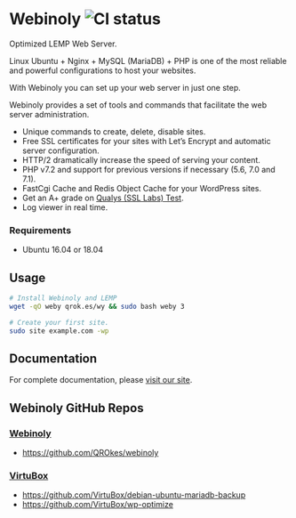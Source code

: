# Webinoly ![CI status](https://img.shields.io/badge/build-passing-brightgreen.svg)

Optimized LEMP Web Server.

Linux Ubuntu + Nginx + MySQL (MariaDB) + PHP is one of the most reliable and powerful configurations to host your websites.

With Webinoly you can set up your web server in just one step.

Webinoly provides a set of tools and commands that facilitate the web server administration.
- Unique commands to create, delete, disable sites.
- Free SSL certificates for your sites with Let’s Encrypt and automatic server configuration.
- HTTP/2 dramatically increase the speed of serving your content.
- PHP v7.2 and support for previous versions if necessary (5.6, 7.0 and 7.1).
- FastCgi Cache and Redis Object Cache for your WordPress sites.
- Get an A+ grade on [Qualys (SSL Labs) Test](https://www.ssllabs.com/ssltest/).
- Log viewer in real time.

### Requirements
* Ubuntu 16.04 or 18.04

## Usage

```bash
# Install Webinoly and LEMP
wget -qO weby qrok.es/wy && sudo bash weby 3

# Create your first site.
sudo site example.com -wp
```

## Documentation
For complete documentation, please [visit our site](https://webinoly.com/en/).

## Webinoly GitHub Repos

### [Webinoly](https://github.com/QROkes/webinoly) 

- https://github.com/QROkes/webinoly

### [VirtuBox](https://github.com/VirtuBox)

- https://github.com/VirtuBox/debian-ubuntu-mariadb-backup
- https://github.com/VirtuBox/wp-optimize
